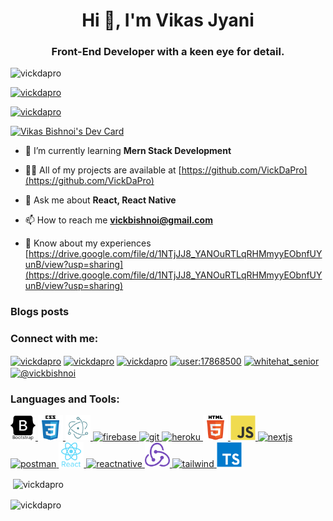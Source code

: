 <h1 align="center">Hi 👋, I'm Vikas Jyani</h1>
<h3 align="center">Front-End Developer with a keen eye for detail.</h3>

<p align="left"> <img src="https://komarev.com/ghpvc/?username=vickdapro&label=Profile%20views&color=0e75b6&style=flat" alt="vickdapro" /> </p>

<p align="left"> <a href="https://github.com/ryo-ma/github-profile-trophy"><img src="https://github-profile-trophy.vercel.app/?username=vickdapro" alt="vickdapro" /></a> </p>

<p align="left"> <a href="https://twitter.com/vickdapro" target="blank"><img src="https://img.shields.io/twitter/follow/vickdapro?logo=twitter&style=for-the-badge" alt="vickdapro" /></a> </p>

<a href="https://app.daily.dev/VickPro"><img src="https://api.daily.dev/devcards/fc8c8761ab864ee48ef5be67c9ecd624.png?r=iz5" width="400" alt="Vikas Bishnoi's Dev Card"/></a>

- 🌱 I’m currently learning **Mern Stack Development**

- 👨‍💻 All of my projects are available at [https://github.com/VickDaPro](https://github.com/VickDaPro)

- 💬 Ask me about **React, React Native**

- 📫 How to reach me **vickbishnoi@gmail.com**

- 📄 Know about my experiences [https://drive.google.com/file/d/1NTjJJ8_YANOuRTLqRHMmyyEObnfUYunB/view?usp=sharing](https://drive.google.com/file/d/1NTjJJ8_YANOuRTLqRHMmyyEObnfUYunB/view?usp=sharing)

### Blogs posts
<!-- BLOG-POST-LIST:START -->
<!-- BLOG-POST-LIST:END -->

<h3 align="left">Connect with me:</h3>
<p align="left">
<a href="https://dev.to/vickdapro" target="blank"><img align="center" src="https://raw.githubusercontent.com/rahuldkjain/github-profile-readme-generator/master/src/images/icons/Social/devto.svg" alt="vickdapro" height="30" width="40" /></a>
<a href="https://twitter.com/vickdapro" target="blank"><img align="center" src="https://raw.githubusercontent.com/rahuldkjain/github-profile-readme-generator/master/src/images/icons/Social/twitter.svg" alt="vickdapro" height="30" width="40" /></a>
<a href="https://linkedin.com/in/vickdapro" target="blank"><img align="center" src="https://raw.githubusercontent.com/rahuldkjain/github-profile-readme-generator/master/src/images/icons/Social/linked-in-alt.svg" alt="vickdapro" height="30" width="40" /></a>
<a href="https://stackoverflow.com/users/user:17868500" target="blank"><img align="center" src="https://raw.githubusercontent.com/rahuldkjain/github-profile-readme-generator/master/src/images/icons/Social/stack-overflow.svg" alt="user:17868500" height="30" width="40" /></a>
<a href="https://instagram.com/whitehat_senior" target="blank"><img align="center" src="https://raw.githubusercontent.com/rahuldkjain/github-profile-readme-generator/master/src/images/icons/Social/instagram.svg" alt="whitehat_senior" height="30" width="40" /></a>
<a href="https://medium.com/@vickbishnoi" target="blank"><img align="center" src="https://raw.githubusercontent.com/rahuldkjain/github-profile-readme-generator/master/src/images/icons/Social/medium.svg" alt="@vickbishnoi" height="30" width="40" /></a>
</p>

<h3 align="left">Languages and Tools:</h3>
<p align="left"> <a href="https://getbootstrap.com" target="_blank" rel="noreferrer"> <img src="https://raw.githubusercontent.com/devicons/devicon/master/icons/bootstrap/bootstrap-plain-wordmark.svg" alt="bootstrap" width="40" height="40"/> </a> <a href="https://www.w3schools.com/css/" target="_blank" rel="noreferrer"> <img src="https://raw.githubusercontent.com/devicons/devicon/master/icons/css3/css3-original-wordmark.svg" alt="css3" width="40" height="40"/> </a> <a href="https://www.electronjs.org" target="_blank" rel="noreferrer"> <img src="https://raw.githubusercontent.com/devicons/devicon/master/icons/electron/electron-original.svg" alt="electron" width="40" height="40"/> </a> <a href="https://firebase.google.com/" target="_blank" rel="noreferrer"> <img src="https://www.vectorlogo.zone/logos/firebase/firebase-icon.svg" alt="firebase" width="40" height="40"/> </a> <a href="https://git-scm.com/" target="_blank" rel="noreferrer"> <img src="https://www.vectorlogo.zone/logos/git-scm/git-scm-icon.svg" alt="git" width="40" height="40"/> </a> <a href="https://heroku.com" target="_blank" rel="noreferrer"> <img src="https://www.vectorlogo.zone/logos/heroku/heroku-icon.svg" alt="heroku" width="40" height="40"/> </a> <a href="https://www.w3.org/html/" target="_blank" rel="noreferrer"> <img src="https://raw.githubusercontent.com/devicons/devicon/master/icons/html5/html5-original-wordmark.svg" alt="html5" width="40" height="40"/> </a> <a href="https://developer.mozilla.org/en-US/docs/Web/JavaScript" target="_blank" rel="noreferrer"> <img src="https://raw.githubusercontent.com/devicons/devicon/master/icons/javascript/javascript-original.svg" alt="javascript" width="40" height="40"/> </a> <a href="https://nextjs.org/" target="_blank" rel="noreferrer"> <img src="https://cdn.worldvectorlogo.com/logos/nextjs-2.svg" alt="nextjs" width="40" height="40"/> </a> <a href="https://postman.com" target="_blank" rel="noreferrer"> <img src="https://www.vectorlogo.zone/logos/getpostman/getpostman-icon.svg" alt="postman" width="40" height="40"/> </a> <a href="https://reactjs.org/" target="_blank" rel="noreferrer"> <img src="https://raw.githubusercontent.com/devicons/devicon/master/icons/react/react-original-wordmark.svg" alt="react" width="40" height="40"/> </a> <a href="https://reactnative.dev/" target="_blank" rel="noreferrer"> <img src="https://reactnative.dev/img/header_logo.svg" alt="reactnative" width="40" height="40"/> </a> <a href="https://redux.js.org" target="_blank" rel="noreferrer"> <img src="https://raw.githubusercontent.com/devicons/devicon/master/icons/redux/redux-original.svg" alt="redux" width="40" height="40"/> </a> <a href="https://tailwindcss.com/" target="_blank" rel="noreferrer"> <img src="https://www.vectorlogo.zone/logos/tailwindcss/tailwindcss-icon.svg" alt="tailwind" width="40" height="40"/> </a> <a href="https://www.typescriptlang.org/" target="_blank" rel="noreferrer"> <img src="https://raw.githubusercontent.com/devicons/devicon/master/icons/typescript/typescript-original.svg" alt="typescript" width="40" height="40"/> </a> </p>

<p>&nbsp;<img align="center" src="https://github-readme-stats.vercel.app/api?username=vickdapro&show_icons=true&locale=en" alt="vickdapro" /></p>

<p><img align="center" src="https://github-readme-streak-stats.herokuapp.com/?user=vickdapro&" alt="vickdapro" /></p>
